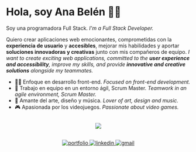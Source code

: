 # Hola, soy Ana Belén 👩‍💻

Soy una programadora Full Stack.
_I'm a Full Stack Developer._

Quiero crear aplicaciones web emocionantes, comprometidas con la **experiencia de usuario** y **accesibles**, mejorar mis habilidades y aportar **soluciones innovadoras y creativas** junto con mis compañeros de equipo.
_I want to create exciting web applications, committed to the **user experience and accessibility**, improve my skills, and provide **innovative and creative solutions** alongside my teammates._

* 👩‍💻 Enfoque en desarrollo front-end. _Focused on front-end development._
* 🚀 Trabajo en equipo en un entorno ágil, Scrum Master. _Teamwork in an agile environment, Scrum Master._
* 🎨 Amante del arte, diseño y música. _Lover of art, design and music._
* 🎮 Apasionada por los videojuegos. _Passionate about video games._

## 
<p align="center">
    <img src="https://skillicons.dev/icons?i=figma,ps,js,html,css,mysql,nodejs,postman,react,github,git,vscode,gitlab,tailwind,npm,notion,mongodb,powershell&perline=9" />
</p>

##

<div align="center">
    <a href="https://anabelen-portfolio.vercel.app/" target="_blank" rel="noopener noreferrer">
        <img src="https://img.shields.io/badge/my_portfolio-000?style=for-the-badge&logo=ko-fi&logoColor=white" alt="portfolio">
    </a>
    <a href="https://www.linkedin.com/in/anabelenbernardez/" target="_blank" rel="noopener noreferrer">
        <img src="https://img.shields.io/badge/linkedin-0A66C2?style=for-the-badge&logo=linkedin&logoColor=white" alt="linkedin">
    </a>
    <a href="mailto:anabelenbernardez@gmail.com" target="_blank" rel="noopener noreferrer">
        <img src="https://img.shields.io/badge/Gmail-D14836?style=for-the-badge&logo=gmail&logoColor=white" alt="gmail">
    </a>
</div>
